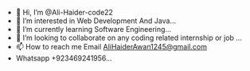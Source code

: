 - 👋 Hi, I’m @Ali-Haider-code22
- 👀 I’m interested in Web Development And Java...
- 🌱 I’m currently learning Software Engineering...
- 💞️ I’m looking to collaborate on any coding related internship or job ...
- 📫 How to reach me Email AliHaiderAwan1245@gmail.com
- Whatsapp +923469241956...

<!---
Ali-Haider-code22/Ali-Haider-code22 is a ✨ special ✨ repository because its `README.md` (this file) appears on your GitHub profile.
You can click the Preview link to take a look at your changes.
--->
